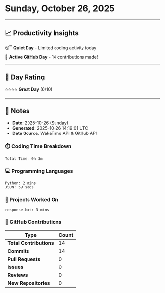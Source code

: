 # Sunday, October 26, 2025

---

## 📈 Productivity Insights

😴 **Quiet Day** - Limited coding activity today

🚀 **Active GitHub Day** - 14 contributions made!

---

## 🎯 Day Rating

⭐⭐⭐⭐ **Great Day** (6/10)

---

## 📝 Notes

- **Date**: 2025-10-26 (Sunday)
- **Generated**: 2025-10-26 14:19:01 UTC
- **Data Source**: WakaTime API & GitHub API


### ⏱️ Coding Time Breakdown

```
Total Time: 0h 3m
```

### 💻 Programming Languages

```
Python: 2 mins
JSON: 59 secs
```

### 📂 Projects Worked On

```
response-bot: 3 mins

```


### 🐙 GitHub Contributions

| Type | Count |
|------|-------|
| **Total Contributions** | 14 |
| **Commits** | 14 |
| **Pull Requests** | 0 |
| **Issues** | 0 |
| **Reviews** | 0 |
| **New Repositories** | 0 |

